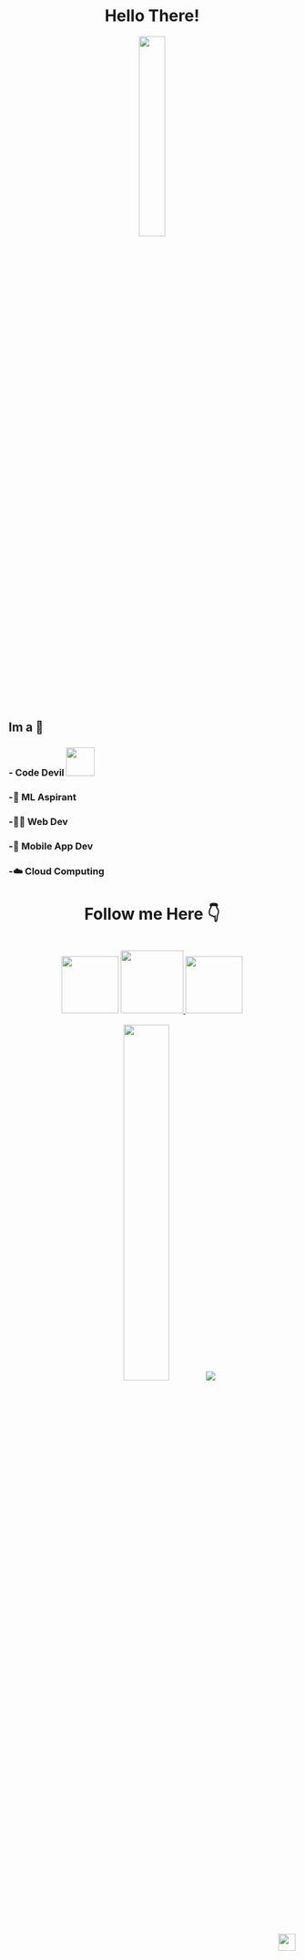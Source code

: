 <div align="center">
  
# Hello There!
<img src="https://media2.giphy.com/media/fPSxQDOJ7bGso/200.gif" width="30%">
  
</div>

## Im a 🎯

### - Code Devil <img src="https://i.pinimg.com/originals/4c/66/cc/4c66cc1e2788a1e6b88e55d4684d0313.gif" height="50px">

### -🤖 ML Aspirant

### -👨‍💻 Web Dev
  
### -📱 Mobile App Dev

### -☁️ Cloud Computing


<div align="center">
  
# Follow me Here 👇
<br>
<a href="https://instagram.com/__a_h_m__e_d___?utm_medium=copy_link" rel="some text"> <img src="https://www.vocalzone.com/wp-content/uploads/2018/04/instagram-GIF-source.gif" height="100px"></a>
<a href="https://www.linkedin.com/in/adheel-ahmed-chelakkot-658023212/"><img src="https://i.pinimg.com/originals/d3/3b/d9/d33bd9baa83a336184055c07dc8ccaa8.gif" height="110px"/>
<a href="https://github.com/AdheelAhmed-D3CD"><img src="https://rapidapi.com/blog/wp-content/uploads/2017/01/octocat.gif" height="100px"/></a>
</div>
<div align="center"><br>
<img src="https://media.tenor.com/images/217f0468962e1c1703c8719aca1b6b0b/tenor.gif" width="40%"/> <img src="https://github-readme-stats.vercel.app/api?username=AdheelAhmed-D3CD&&count_private=true&show_icons=true&text_color=daf7dc&&theme=midnight-purple">
</div>
<div align="right"><br><br>
<img src="https://komarev.com/ghpvc/?username=AdheelAhmed-D3CD&color=f833ff" height="30px">
</div>



